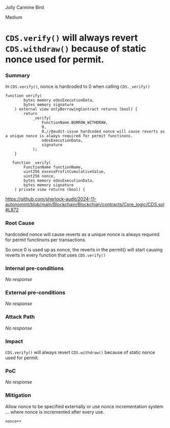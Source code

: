 Jolly Carmine Bird

Medium

# `CDS.verify()` will always revert `CDS.withdraw()` because of static nonce used for permit.

### Summary

In `CDS.verify()`, nonce is hardcoded to 0 when calling `CDS._verify()`
```solidity
function verify(
        bytes memory odosExecutionData,
        bytes memory signature
    ) external view onlyBorrowingContract returns (bool) {
        return
            _verify(
                FunctionName.BORROW_WITHDRAW,
                0,
                0,//@audit-issue hardcoded nonce will cause reverts as a unique nonce is always required for permit functinons.
                odosExecutionData,
                signature
            );
    }
```

```solidity
   function _verify(
        FunctionName functionName,
        uint256 excessProfitCumulativeValue,
        uint256 nonce,
        bytes memory odosExecutionData,
        bytes memory signature
    ) private view returns (bool) {
```

https://github.com/sherlock-audit/2024-11-autonomint/blob/main/Blockchain/Blockchian/contracts/Core_logic/CDS.sol#L872

### Root Cause

hardcoded nonce will cause reverts as a unique nonce is always required for permit functinons per transactions.

So once 0 is used up as nonce, the reverts in the permit() will start causing reverts in every function that uses `CDS.verify()`

### Internal pre-conditions

_No response_

### External pre-conditions

_No response_

### Attack Path

_No response_

### Impact

`CDS.verify()` will always revert `CDS.withdraw()` because of static nonce used for permit.

### PoC

_No response_

### Mitigation

Allow nonce to be specified externally or use nonce incrementation system ... where nonce is incremented after every use.

```solidity
nonce++
```